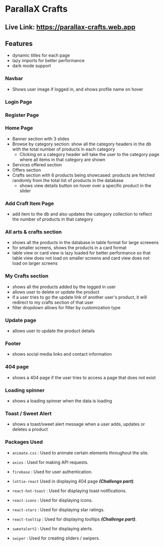 # ParallaX Crafts

## Live Link: https://parallax-crafts.web.app

## Features

-   dynamic titles for each page
-   lazy imports for better performance
-   dark mode support

### Navbar

-   Shows user image if logged in, and shows profile name on hover

### Login Page

### Register Page

### Home Page

-   Banner section with 3 slides
-   Browse by category section: show all the category headers in the db with the total number of products in each category
    -   Clicking on a category header will take the user to the category page where all items in that category are shown
-   Services offered section
-   Offers section
-   Crafts section with 6 products being showcased: products are fetched randomly from the total list of products in the database
    -   shows view details button on hover over a specific product in the slider

### Add Craft Item Page

-   add item to the db and also updates the category collection to reflect the number of products in that category

### All arts & crafts section

-   shows all the products in the database in table format for large screeens
-   for smaller screens, shows the products in a card format
-   table view or card view is lazy loaded for better performance so that table view does not load on smaller screens and card view does not load on larger screens

### My Crafts section

-   shows all the products added by the logged in user
-   allows user to delete or update the product
-   if a user tries to go the update link of another user's product, it will redirect to my crafts section of that user
-   filter dropdown allows for filter by customization type

### Update page

-   allows user to update the product details

### Footer

-   shows social media links and contact information

### 404 page

-   shows a 404 page if the user tries to access a page that does not exist

### Loading spinner

-   shows a loading spinner when the data is loading

### Toast / Sweet Alert

-   shows a toast/sweet alert message when a user adds, updates or deletes a product

### Packages Used

-   `animate.css` : Used to animate certain elements throughout the site.

-   `axios` : Used for making API requests.

-   `firebase` : Used for user authentication.

-   `lottie-react` Used in displaying 404 page **_(Challenge part)_**.

-   `react-hot-toast` : Used for displaying toast notifications.

-   `react-icons` : Used for displaying icons.

-   `react-stars` : Used for displaying star ratings.

-   `react-tooltip` : Used for displaying tooltips **_(Challenge part)_**.

-   `sweetalert2` : Used for displaying alerts.

-   `swiper` : Used for creating sliders / swipers.
